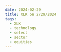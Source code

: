 ```yaml
---
date: 2024-02-29
title: XLK on 2/29/2024
tags: 
  - XLK
  - technology
  - select
  - sector
  - equities
---
```

<div class="post">
<snapshot-grid 
    :reports="['2024/02/28/CTA/XLK', '2024/02/29/CTA/XLK', '2024/02/29/MTP/XLK']"
    chart="2024/02/29/Chart/XLK"
/>
<p>

</p>
<p>

</p>
</div>